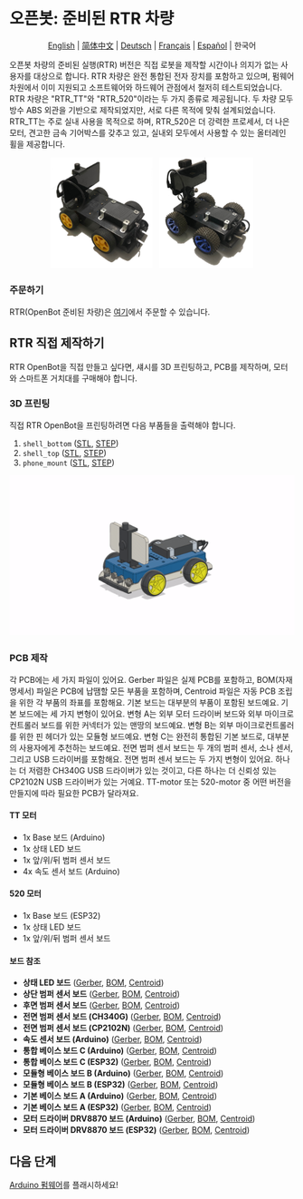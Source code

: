 # 오픈봇: 준비된 RTR 차량

<p align="center">
  <a href="README.md">English</a> |
  <a href="README.zh-CN.md">简体中文</a> |
  <a href="README.de-DE.md">Deutsch</a> |
  <a href="README.fr-FR.md">Français</a> |
  <a href="README.es-ES.md">Español</a> |
  <span>한국어</span>
</p>

오픈봇 차량의 준비된 실행(RTR) 버전은 직접 로봇을 제작할 시간이나 의지가 없는 사용자를 대상으로 합니다. RTR 차량은 완전 통합된 전자 장치를 포함하고 있으며, 펌웨어 차원에서 이미 지원되고 소프트웨어와 하드웨어 관점에서 철저히 테스트되었습니다. RTR 차량은 "RTR_TT"와 "RTR_520"이라는 두 가지 종류로 제공됩니다. 두 차량 모두 방수 ABS 외관을 기반으로 제작되었지만, 서로 다른 목적에 맞춰 설계되었습니다. RTR_TT는 주로 실내 사용을 목적으로 하며, RTR_520은 더 강력한 프로세서, 더 나은 모터, 견고한 금속 기어박스를 갖추고 있고, 실내외 모두에서 사용할 수 있는 올터레인 휠을 제공합니다.
<p align="center">
  <a> <img src="/docs/images/RTR_TT.jpg" width="35.8%" /> &nbsp
  </a>
  <a> <img src="/docs/images/RTR_520.jpg" width="33%" />
  </a>
</p>

### 주문하기

RTR(OpenBot 준비된 차량)은 [여기](http://www.openbot.info/)에서 주문할 수 있습니다.

## RTR 직접 제작하기

RTR OpenBot을 직접 만들고 싶다면, 섀시를 3D 프린팅하고, PCB를 제작하며, 모터와 스마트폰 거치대를 구매해야 합니다.

### 3D 프린팅

직접 RTR OpenBot을 프린팅하려면 다음 부품들을 출력해야 합니다.

1) ```shell_bottom``` ([STL](cad/rtr_bottom.stl), [STEP](cad/rtr_bottom.step))
2) ```shell_top``` ([STL](cad/rtr_top.stl), [STEP](cad/rtr_top.step))
3) ```phone_mount``` ([STL](cad/rtr_mount.stl), [STEP](cad/rtr_mount.step))

<p align="center">
  <img src="../../docs/images/rtr_tt_assembly.gif" width="600" alt="App GUI"/>
</p>

### PCB 제작

각 PCB에는 세 가지 파일이 있어요. Gerber 파일은 실제 PCB를 포함하고, BOM(자재 명세서) 파일은 PCB에 납땜할 모든 부품을 포함하며, Centroid 파일은 자동 PCB 조립을 위한 각 부품의 좌표를 포함해요. 기본 보드는 대부분의 부품이 포함된 보드예요. 기본 보드에는 세 가지 변형이 있어요. 변형 A는 외부 모터 드라이버 보드와 외부 마이크로컨트롤러 보드를 위한 커넥터가 있는 맨땅의 보드예요. 변형 B는 외부 마이크로컨트롤러를 위한 핀 헤더가 있는 모듈형 보드예요. 변형 C는 완전히 통합된 기본 보드로, 대부분의 사용자에게 추천하는 보드예요. 전면 범퍼 센서 보드는 두 개의 범퍼 센서, 소나 센서, 그리고 USB 드라이버를 포함해요. 전면 범퍼 센서 보드는 두 가지 변형이 있어요. 하나는 더 저렴한 CH340G USB 드라이버가 있는 것이고, 다른 하나는 더 신뢰성 있는 CP2102N USB 드라이버가 있는 거예요. TT-motor 또는 520-motor 중 어떤 버전을 만들지에 따라 필요한 PCB가 달라져요.

#### TT 모터

- 1x Base 보드 (Arduino)
- 1x 상태 LED 보드
- 1x 앞/위/뒤 범퍼 센서 보드
- 4x 속도 센서 보드 (Arduino)

#### 520 모터

- 1x Base 보드 (ESP32)
- 1x 상태 LED 보드
- 1x 앞/위/뒤 범퍼 센서 보드

#### 보드 참조

- **상태 LED 보드** ([Gerber](https://github.com/ob-f/OpenBot/blob/thias15/rtr/body/rtr/pcb/Gerber_Status_LED_Board_V1.zip), [BOM](https://github.com/ob-f/OpenBot/blob/thias15/rtr/body/rtr/pcb/BOM_Status_LED_Board_V1.csv), [Centroid](https://github.com/ob-f/OpenBot/blob/thias15/rtr/body/rtr/pcb/PickAndPlace_Status_LED_Board_V1.csv))
- **상단 범퍼 센서 보드** ([Gerber](https://github.com/ob-f/OpenBot/blob/thias15/rtr/body/rtr/pcb/Gerber_BumpSensorTop_V1.zip), [BOM](https://github.com/ob-f/OpenBot/blob/thias15/rtr/body/rtr/pcb/BOM_BumpSensorTop_V1.csv), [Centroid](https://github.com/ob-f/OpenBot/blob/thias15/rtr/body/rtr/pcb/PickAndPlace_BumpSensorTop_V1.csv))
- **후면 범퍼 센서 보드** ([Gerber](https://github.com/ob-f/OpenBot/blob/thias15/rtr/body/rtr/pcb/Gerber_BumpSensorBack_V1.zip), [BOM](https://github.com/ob-f/OpenBot/blob/thias15/rtr/body/rtr/pcb/BOM_BumpSensorBack_V1.csv), [Centroid](https://github.com/ob-f/OpenBot/blob/thias15/rtr/body/rtr/pcb/PickAndPlace_BumpSensorBack_V1.csv))
- **전면 범퍼 센서 보드 (CH340G)** ([Gerber](https://github.com/ob-f/OpenBot/blob/thias15/rtr/body/rtr/pcb/Gerber_SensorBoardFront_CH340G_V1.zip), [BOM](https://github.com/ob-f/OpenBot/blob/thias15/rtr/body/rtr/pcb/BOM_SensorBoardFront_CH340G_V1.csv), [Centroid](https://github.com/ob-f/OpenBot/blob/thias15/rtr/body/rtr/pcb/PickAndPlace_SensorBoardFront_CH340G_V1.csv))
- **전면 범퍼 센서 보드 (CP2102N)** ([Gerber](https://github.com/ob-f/OpenBot/blob/thias15/rtr/body/rtr/pcb/Gerber_SensorBoardFront_CP2102N_V1.zip), [BOM](https://github.com/ob-f/OpenBot/blob/thias15/rtr/body/rtr/pcb/BOM_SensorBoardFront_CP2102N_V1.csv), [Centroid](https://github.com/ob-f/OpenBot/blob/thias15/rtr/body/rtr/pcb/PickAndPlace_SensorBoardFront_CP2102N_V1.csv))
- **속도 센서 보드 (Arduino)** ([Gerber](https://github.com/ob-f/OpenBot/blob/thias15/rtr/body/rtr/pcb/Gerber_SpeedSensor_Arduino_V1.zip), [BOM](https://github.com/ob-f/OpenBot/blob/thias15/rtr/body/rtr/pcb/BOM_SpeedSensor_Arduino_V1.csv), [Centroid](https://github.com/ob-f/OpenBot/blob/thias15/rtr/body/rtr/pcb/PickAndPlace_SpeedSensor_Arduino_V1.csv))
- **통합 베이스 보드 C (Arduino)** ([Gerber](https://github.com/ob-f/OpenBot/blob/thias15/rtr/body/rtr/pcb/Gerber_BaseBoard_Arduino_V1C.zip), [BOM](https://github.com/ob-f/OpenBot/blob/thias15/rtr/body/rtr/pcb/BOM_BaseBoard_Arduino_V1C.csv), [Centroid](https://github.com/ob-f/OpenBot/blob/thias15/rtr/body/rtr/pcb/PickAndPlace_BaseBoard_Arduino_V1C.csv))
- **통합 베이스 보드 C (ESP32)** ([Gerber](https://github.com/ob-f/OpenBot/blob/thias15/rtr/body/rtr/pcb/Gerber_BaseBoard_ESP32_V1C.zip), [BOM](https://github.com/ob-f/OpenBot/blob/thias15/rtr/body/rtr/pcb/BOM_BaseBoard_ESP32_V1C.csv), [Centroid](https://github.com/ob-f/OpenBot/blob/thias15/rtr/body/rtr/pcb/PickAndPlace_BaseBoard_ESP32_V1C.csv))
- **모듈형 베이스 보드 B (Arduino)** ([Gerber](https://github.com/ob-f/OpenBot/blob/thias15/rtr/body/rtr/pcb/Gerber_BaseBoard_Arduino_V1B.zip), [BOM](https://github.com/ob-f/OpenBot/blob/thias15/rtr/body/rtr/pcb/BOM_BaseBoard_Arduino_V1B.csv), [Centroid](https://github.com/ob-f/OpenBot/blob/thias15/rtr/body/rtr/pcb/PickAndPlace_BaseBoard_Arduino_V1B.csv))
- **모듈형 베이스 보드 B (ESP32)** ([Gerber](https://github.com/ob-f/OpenBot/blob/thias15/rtr/body/rtr/pcb/Gerber_BaseBoard_ESP32_V1B.zip), [BOM](https://github.com/ob-f/OpenBot/blob/thias15/rtr/body/rtr/pcb/BOM_BaseBoard_ESP32_V1B.csv), [Centroid](https://github.com/ob-f/OpenBot/blob/thias15/rtr/body/rtr/pcb/PickAndPlace_BaseBoard_ESP32_V1B.csv))
- **기본 베이스 보드 A (Arduino)** ([Gerber](https://github.com/ob-f/OpenBot/blob/thias15/rtr/body/rtr/pcb/Gerber_BaseBoard_Arduino_V1A.zip), [BOM](https://github.com/ob-f/OpenBot/blob/thias15/rtr/body/rtr/pcb/BOM_BaseBoard_Arduino_V1A.csv), [Centroid](https://github.com/ob-f/OpenBot/blob/thias15/rtr/body/rtr/pcb/PickAndPlace_BaseBoard_Arduino_V1A.csv))
- **기본 베이스 보드 A (ESP32)** ([Gerber](https://github.com/ob-f/OpenBot/blob/thias15/rtr/body/rtr/pcb/Gerber_BaseBoard_ESP32_V1A.zip), [BOM](https://github.com/ob-f/OpenBot/blob/thias15/rtr/body/rtr/pcb/BOM_BaseBoard_ESP32_V1A.csv), [Centroid](https://github.com/ob-f/OpenBot/blob/thias15/rtr/body/rtr/pcb/PickAndPlace_BaseBoard_ESP32_V1A.csv))
- **모터 드라이버 DRV8870 보드 (Arduino)** ([Gerber](https://github.com/ob-f/OpenBot/blob/thias15/rtr/body/rtr/pcb/Gerber_MotorBoard_Arduino_V1_DRV8870.zip), [BOM](https://github.com/ob-f/OpenBot/blob/thias15/rtr/body/rtr/pcb/BOM_MotorBoard_Arduino_V1_DRV8870.csv), [Centroid](https://github.com/ob-f/OpenBot/blob/thias15/rtr/body/rtr/pcb/PickAndPlace_MotorBoard_Arduino_V1_DRV8870.csv))
- **모터 드라이버 DRV8870 보드 (ESP32)** ([Gerber](https://github.com/ob-f/OpenBot/blob/thias15/rtr/body/rtr/pcb/Gerber_MotorBoard_ESP32_V1_DRV8870.zip), [BOM](https://github.com/ob-f/OpenBot/blob/thias15/rtr/body/rtr/pcb/BOM_MotorBoard_ESP32_V1_DRV8870.csv), [Centroid](https://github.com/ob-f/OpenBot/blob/thias15/rtr/body/rtr/pcb/PickAndPlace_MotorBoard_ESP32_V1_DRV8870.csv))

## 다음 단계

[Arduino 펌웨어](../../firmware/README.ko-KR.md)를 플래시하세요!

